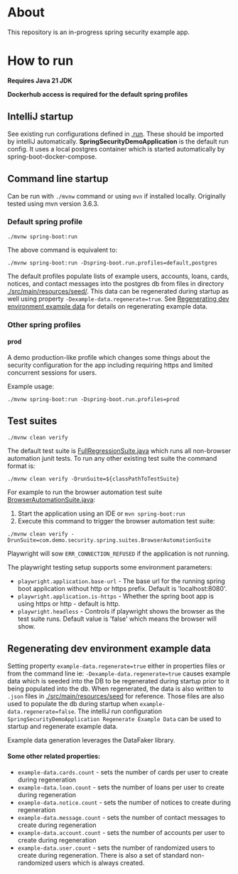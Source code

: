 # About

This repository is an in-progress spring security example app.

# How to run

**Requires Java 21 JDK**

**Dockerhub access is required for the default spring profiles**

## IntelliJ startup

See existing run configurations defined in [.run](.run). These should be imported by intelliJ automatically. **SpringSecurityDemoApplication** is the default run config. It uses a local postgres container which is started automatically by spring-boot-docker-compose.

## Command line startup

Can be run with `./mvnw` command or using `mvn` if installed locally. Originally tested using mvn version 3.6.3. 

### Default spring profile

`./mvnw spring-boot:run`

The above command is equivalent to:

`./mvnw spring-boot:run -Dspring-boot.run.profiles=default,postgres`

The default profiles populate lists of example users, accounts, loans, cards, notices, and contact messages into the postgres db from files in directory [./src/main/resources/seed/](./src/main/resources/seed/). This data can be regenerated during startup as well using property `-Dexample-data.regenerate=true`. See [Regenerating dev environment example data](#regenerating-dev-environment-example-data) for details on regenerating example data. 

### Other spring profiles

#### prod

A demo production-like profile which changes some things about the security configuration for the app including requiring https and limited concurrent sessions for users.

Example usage:

`./mvnw spring-boot:run -Dspring-boot.run.profiles=prod`

## Test suites

`./mvnw clean verify`

The default test suite is [FullRegressionSuite.java](./src/test/java/com/demo/security/spring/suites/FullRegressionSuite.java)
which runs all non-browser automation junit tests. To run any other existing test suite the command format is:

`./mvnw clean verify -DrunSuite=${classPathToTestSuite}`

For example to run the browser automation test suite [BrowserAutomationSuite.java](./src/test/java/com/demo/security/spring/suites/BrowserAutomationSuite.java):

1. Start the application using an IDE or `mvn spring-boot:run`
2. Execute this command to trigger the browser automation test suite:

`./mvnw clean verify -DrunSuite=com.demo.security.spring.suites.BrowserAutomationSuite`

Playwright will sow `ERR_CONNECTION_REFUSED` if the application is not running.

The playwright testing setup supports some environment parameters:

- `playwright.application.base-url` - The base url for the running spring boot application without http or https prefix. Default is 'localhost:8080'. 
- `playwright.application.is-https` - Whether the spring boot app is using https or http - default is http.
- `playwright.headless` - Controls if playwright shows the browser as the test suite runs. Default value is 'false' which means the browser will show.

## Regenerating dev environment example data

Setting property `example-data.regenerate=true` either in properties files or from the command line ie: `-Dexample-data.regenerate=true` causes example data which is seeded into the DB to be regenerated during startup prior to it being populated into the db.
When regenerated, the data is also written to `.json` files in [./src/main/resources/seed](./src/main/resources/seed) for reference. Those files are also used to populate the db during startup when `example-data.regenerate=false`.
The intelliJ run configuration `SpringSecurityDemoApplication Regenerate Example Data` can be used to startup and regenerate example data.

Example data generation leverages the DataFaker library.

#### Some other related properties:

- `example-data.cards.count` - sets the number of cards per user to create during regeneration
- `example-data.loan.count` - sets the number of loans per user to create during regeneration
- `example-data.notice.count` - sets the number of notices to create during regeneration
- `example-data.message.count` - sets the number of contact messages to create during regeneration
- `example-data.account.count` - sets the number of accounts per user to create during regeneration
- `example-data.user.count` - sets the number of randomized users to create during regeneration. There is also a set of standard non-randomized users which is always created.